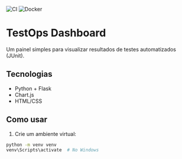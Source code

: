 ![CI](https://github.com/zmovirzynski/TestOps/actions/workflows/ci.yml/badge.svg)
![Docker](https://img.shields.io/badge/docker-ready-blue)


# TestOps Dashboard

Um painel simples para visualizar resultados de testes automatizados (JUnit).

## Tecnologias
- Python + Flask
- Chart.js
- HTML/CSS

## Como usar

1. Crie um ambiente virtual:
```bash
python -m venv venv
venv\Scripts\activate  # No Windows
